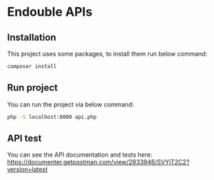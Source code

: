 # Endouble APIs

## Installation
This project uses some packages, to install them run below command:
```bash
composer install
``` 

## Run project
You can run the project via below command:
```bash
php -S localhost:8000 api.php
```

## API test
You can see the API documentation and tests here: https://documenter.getpostman.com/view/2833946/SVYjT2C2?version=latest